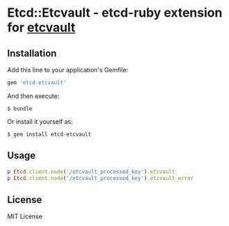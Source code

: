 # Etcd::Etcvault - etcd-ruby extension for [etcvault](https://github.com/sorah/etcvault)

## Installation

Add this line to your application's Gemfile:

```ruby
gem 'etcd-etcvault'
```

And then execute:

    $ bundle

Or install it yourself as:

    $ gem install etcd-etcvault

## Usage

``` ruby
p Etcd.client.node('/etcvault_processed_key').etcvault
p Etcd.client.node('/etcvault_processed_key').etcvault_error
```

## License

MIT License
